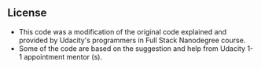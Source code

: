 ## License

- This code was a modification of the original code explained and provided by Udacity's programmers in Full Stack Nanodegree course.
- Some of the code are based on the suggestion and help from Udacity 1-1 appointment mentor (s).

